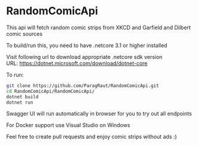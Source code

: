 # RandomComicApi
This api will fetch random comic strips from XKCD and Garfield and Dilbert comic sources

To build/run this, you need to have .netcore 3.1 or higher installed

Visit following url to download appropriate .netcore sdk version <br/>
URL: https://dotnet.microsoft.com/download/dotnet-core

To run:

```zsh
git clone https://github.com/ParagRaut/RandomComicApi.git
cd RandomComicApi/RandomComicApi/
dotnet build
dotnet run
```

Swagger UI will run automatically in browser for you to try out all endpoints

For Docker support use Visual Studio on Windows

Feel free to create pull requests and enjoy comic strips without ads :)
